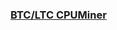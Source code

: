 
### [BTC/LTC CPUMiner](https://github.com/universalbit-dev/CityGenerator/blob/master/workers/README)



